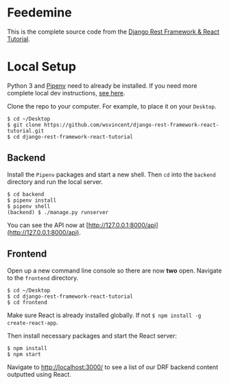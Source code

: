 # Feedemine
This is the complete source code from the [Django Rest Framework & React Tutorial](https://wsvincent.com/django-rest-framework-react-tutorial/).

# Local Setup

Python 3 and [Pipenv](https://docs.pipenv.org/) need to already be installed. If you need more complete local dev instructions, [see here](https://djangoforbeginners.com/initial-setup/).

Clone the repo to your computer. For example, to place it on your `Desktop`.

```
$ cd ~/Desktop
$ git clone https://github.com/wsvincent/django-rest-framework-react-tutorial.git
$ cd django-rest-framework-react-tutorial
```

## Backend

Install the `Pipenv` packages and start a new shell. Then `cd` into the `backend` directory and run the local server.

```
$ cd backend
$ pipenv install
$ pipenv shell
(backend) $ ./manage.py runserver
```

You can see the API now at [http://127.0.0.1:8000/api](http://127.0.0.1:8000/api).

## Frontend

Open up a new command line console so there are now **two** open. Navigate to the `frontend` directory.

```
$ cd ~/Desktop
$ cd django-rest-framework-react-tutorial
$ cd frontend
```

Make sure React is already installed globally. If not `$ npm install -g create-react-app`.

Then install necessary packages and start the React server:

```
$ npm install
$ npm start
```

Navigate to [http://localhost:3000/](http://localhost:3000/) to see a list of our DRF backend content outputted using React.
